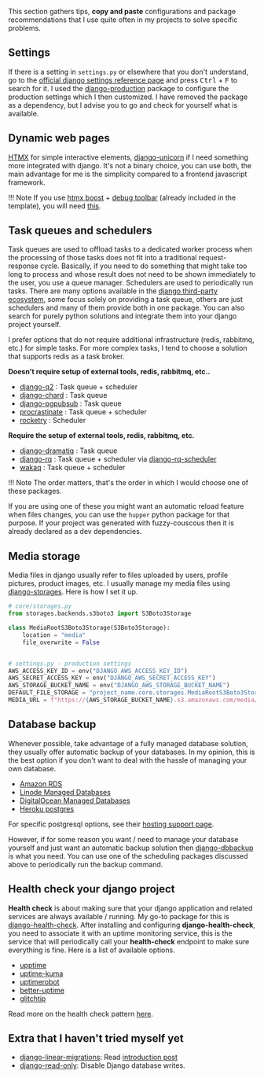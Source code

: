 This section gathers tips, **copy and paste** configurations and package recommendations that I use quite often in my projects to solve specific problems.

## Settings

If there is a setting in `settings.py` or elsewhere that you don't understand, go to the [official django settings reference page](https://docs.djangoproject.com/en/dev/ref/settings/)
and press <kbd>Ctrl</kbd> + <kbd>F</kbd> to search for it. I used the [django-production](https://github.com/lincolnloop/django-production) package to configure the production settings which I then customized.
I have removed the package as a dependency, but I advise you to go and check for yourself what is available.

## Dynamic web pages

[HTMX](https://htmx.org/) for simple interactive elements, [django-unicorn](https://github.com/adamghill/django-unicorn) if I need something more integrated with django.
It's not a binary choice, you can use both, the main advantage for me is the simplicity compared to a frontend javascript framework.

!!! Note
    If you use [htmx boost](https://htmx.org/docs/#boosting) + [debug toolbar](https://github.com/jazzband/django-debug-toolbar) (already included in the template), you will need [this](https://django-debug-toolbar.readthedocs.io/en/latest/installation.html#htmx).

## Task queues and schedulers

Task queues are used to offload tasks to a dedicated worker process when the processing of those tasks does not fit into a traditional request-response cycle.
Basically, if you need to do something that might take too long to process and whose result does not need to be shown immediately to the user, you use a queue manager.
Schedulers are used to periodically run tasks.
There are many options available in the [django third-party ecosystem](https://djangopackages.org/grids/g/workers-queues-tasks/), some focus solely on providing a task queue,
others are just schedulers and many of them provide both in one package. You can also search for purely python solutions and
integrate them into your django project yourself.

I prefer options that do not require additional infrastructure (redis, rabbitmq, etc.) for simple tasks.
For more complex tasks, I tend to choose a solution that supports redis as a task broker.

**Doesn't require setup of external tools, redis, rabbitmq, etc..**

- [django-q2](https://github.com/GDay/django-q2) : Task queue + scheduler
- [django-chard](https://github.com/drpancake/chard) : Task queue
- [django-pgpubsub](https://github.com/Opus10/django-pgpubsub) : Task queue
- [procrastinate](https://github.com/procrastinate-org/procrastinate) : Task queue + scheduler
- [rocketry](https://github.com/Miksus/rocketry) : Scheduler

**Require the setup of external tools, redis, rabbitmq, etc.**

- [django-dramatiq](https://github.com/Bogdanp/django_dramatiq) : Task queue
- [django-rq](https://github.com/rq/django-rq) : Task queue + scheduler via [django-rq-scheduler](https://github.com/dsoftwareinc/django-rq-scheduler)
- [wakaq](https://github.com/wakatime/wakaq) : Task queue + scheduler

!!! Note
    The order matters, that's the order in which I would choose one of these packages.

If you are using one of these you might want an automatic reload feature when files changes, you can use the `hupper` python
package for that purpose. If your project was generated with fuzzy-couscous then it is already declared as a dev dependencies.

## Media storage

Media files in django usually refer to files uploaded by users, profile pictures, product images, etc.
I usually manage my media files using [django-storages](https://github.com/jschneier/django-storages).
Here is how I set it up.

```python
# core/storages.py
from storages.backends.s3boto3 import S3Boto3Storage

class MediaRootS3Boto3Storage(S3Boto3Storage):
    location = "media"
    file_overwrite = False


# settings.py - production settings
AWS_ACCESS_KEY_ID = env("DJANGO_AWS_ACCESS_KEY_ID")
AWS_SECRET_ACCESS_KEY = env("DJANGO_AWS_SECRET_ACCESS_KEY")
AWS_STORAGE_BUCKET_NAME = env("DJANGO_AWS_STORAGE_BUCKET_NAME")
DEFAULT_FILE_STORAGE = "project_name.core.storages.MediaRootS3Boto3Storage"
MEDIA_URL = f"https://{AWS_STORAGE_BUCKET_NAME}.s3.amazonaws.com/media/"
```

## Database backup

Whenever possible, take advantage of a fully managed database solution, they usually offer automatic backup of your databases.
In my opinion, this is the best option if you don't want to deal with the hassle of managing your own database.

- [Amazon RDS](https://aws.amazon.com/rds/)
- [Linode Managed Databases](https://www.linode.com/products/databases/)
- [DigitalOcean Managed Databases](https://www.digitalocean.com/products/managed-databases)
- [Heroku postgres](https://www.heroku.com/postgres)

For specific postgresql options, see their [hosting support page](https://www.postgresql.org/support/professional_hosting/).

However, if for some reason you want / need to manage your database yourself and just want an automatic backup solution
then [django-dbbackup](https://github.com/jazzband/django-dbbackup) is what you need. You can use one of the scheduling
packages discussed above to periodically run the backup command.

## Health check your django project

**Health check** is about making sure that your django application and related services are always available / running.
My go-to package for this is [django-health-check](https://github.com/revsys/django-health-check).
After installing and configuring **django-health-check**, you need to associate it with an uptime monitoring service, this
is the service that will periodically call your **health-check** endpoint to make sure everything is fine.
Here is a list of available options.

- [upptime](https://github.com/upptime/upptime)
- [uptime-kuma](https://github.com/louislam/uptime-kuma)
- [uptimerobot](https://uptimerobot.com/)
- [better-uptime](https://betterstack.com/better-uptime)
- [glitchtip](https://glitchtip.com/)

Read more on the health check pattern [here](https://learn.microsoft.com/en-us/azure/architecture/patterns/health-endpoint-monitoring).

## Extra that I haven't tried myself yet

- [django-linear-migrations](https://github.com/adamchainz/django-linear-migrations): Read [introduction post](https://adamj.eu/tech/2020/12/10/introducing-django-linear-migrations/)
- [django-read-only](https://github.com/adamchainz/django-read-only): Disable Django database writes.
